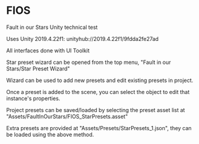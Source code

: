 # FIOS
Fault in our Stars Unity technical test

Uses Unity 2019.4.22f1: unityhub://2019.4.22f1/9fdda2fe27ad

All interfaces done with UI Toolkit

Star preset wizard can be opened from the top menu, "Fault in our Stars/Star Preset Wizard"

Wizard can be used to add new presets and edit existing presets in project.

Once a preset is added to the scene, you can select the object to edit that instance's properties.

Project presets can be saved/loaded by selecting the preset asset list at "Assets/FaultInOurStars/FIOS_StarPresets.asset"

Extra presets are provided at "Assets/Presets/StarPresets_1.json", they can be loaded using the above method.
